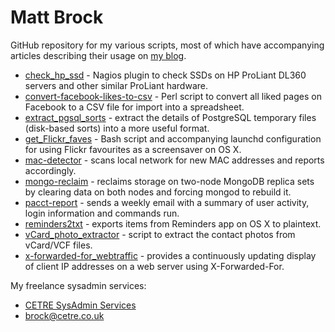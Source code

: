 # Matt Brock

GitHub repository for my various scripts, most of which have accompanying articles describing their usage on [my blog](http://blog.mattbrock.co.uk).

* [check_hp_ssd](../../tree/master/check_hp_ssd) - Nagios plugin to check SSDs on HP ProLiant DL360 servers and other similar ProLiant hardware.
* [convert-facebook-likes-to-csv](tree/master/convert-facebook-likes-to-csv) - Perl script to convert all liked pages on Facebook to a CSV file for import into a spreadsheet.
* [extract_pgsql_sorts](tree/master/extract_pgsql_sorts) - extract the details of PostgreSQL temporary files (disk-based sorts) into a more useful format.
* [get_Flickr_faves](tree/master/get_Flickr_faves) - Bash script and accompanying launchd configuration for using Flickr favourites as a screensaver on OS X.
* [mac-detector](tree/master/mac-detector) - scans local network for new MAC addresses and reports accordingly.
* [mongo-reclaim](tree/master/mongo-reclaim) - reclaims storage on two-node MongoDB replica sets by clearing data on both nodes and forcing mongod to rebuild it.
* [pacct-report](tree/master/pacct-report) - sends a weekly email with a summary of user activity, login information and commands run.
* [reminders2txt](tree/master/reminders2txt) - exports items from Reminders app on OS X to plaintext.
* [vCard_photo_extractor](tree/master/vCard_photo_extractor) - script to extract the contact photos from vCard/VCF files.
* [x-forwarded-for_webtraffic](tree/master/x-forwarded-for_webtraffic) - provides a continuously updating display of client IP addresses on a web server using X-Forwarded-For.

My freelance sysadmin services:

* [CETRE SysAdmin Services](https://cetre.co.uk/sysadmin.html)
* [brock@cetre.co.uk](mailto:brock@cetre.co.uk)

